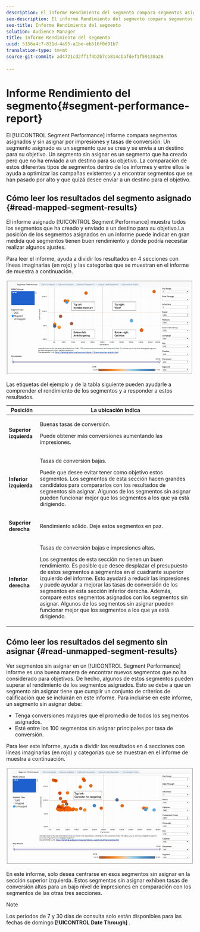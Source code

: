 ```yaml
---
description: El informe Rendimiento del segmento compara segmentos asignados y sin asignar por impresiones y tasas de conversión. Un segmento asignado es un segmento que se crea y se envía a un destino para su objetivo. Un segmento sin asignar es un segmento que ha creado pero que no ha enviado a un destino para su objetivo. La comparación de estos diferentes tipos de segmentos dentro de los informes y entre ellos le ayuda a optimizar las campañas existentes y a encontrar segmentos que se han pasado por alto y que quizá desee enviar a un destino para el objetivo.
seo-description: El informe Rendimiento del segmento compara segmentos asignados y sin asignar por impresiones y tasas de conversión. Un segmento asignado es un segmento que se crea y se envía a un destino para su objetivo. Un segmento sin asignar es un segmento que ha creado pero que no ha enviado a un destino para su objetivo. La comparación de estos diferentes tipos de segmentos dentro de los informes y entre ellos le ayuda a optimizar las campañas existentes y a encontrar segmentos que se han pasado por alto y que quizá desee enviar a un destino para el objetivo.
seo-title: Informe Rendimiento del segmento
solution: Audience Manager
title: Informe Rendimiento del segmento
uuid: 5156a4c7-831d-4a95-a1be-eb516f0d91b7
translation-type: tm+mt
source-git-commit: ad4721cd2ff1f4b2b7cb814cbafdef1f59138a26

---
```



# Informe Rendimiento del segmento{#segment-performance-report}

El [!UICONTROL Segment Performance] informe compara segmentos asignados y sin asignar por impresiones y tasas de conversión. Un segmento asignado es un segmento que se crea y se envía a un destino para su objetivo. Un segmento sin asignar es un segmento que ha creado pero que no ha enviado a un destino para su objetivo. La comparación de estos diferentes tipos de segmentos dentro de los informes y entre ellos le ayuda a optimizar las campañas existentes y a encontrar segmentos que se han pasado por alto y que quizá desee enviar a un destino para el objetivo.

## Cómo leer los resultados del segmento asignado {#read-mapped-segment-results}

El informe asignado [!UICONTROL Segment Performance] muestra todos los segmentos que ha creado y enviado a un destino para su objetivo.La posición de los segmentos asignados en un informe puede indicar en gran medida qué segmentos tienen buen rendimiento y dónde podría necesitar realizar algunos ajustes.

Para leer el informe, ayuda a dividir los resultados en 4 secciones con líneas imaginarias (en rojo) y las categorías que se muestran en el informe de muestra a continuación.

![](assets/mapped-segment-performance.png)

Las etiquetas del ejemplo y de la tabla siguiente pueden ayudarle a comprender el rendimiento de los segmentos y a responder a estos resultados.

<table id="table_A29253B30DFA4CD7B3B7C320DE0BDEA4"> 
 <thead> 
  <tr> 
   <th colname="col1" class="entry"> Posición </th> 
   <th colname="col2" class="entry"> La ubicación indica </th> 
  </tr> 
 </thead>
 <tbody> 
  <tr> 
   <td colname="col1"> <p> <b>Superior izquierda</b> </p> </td> 
   <td colname="col2"> <p>Buenas tasas de conversión. </p> <p>Puede obtener más conversiones aumentando las impresiones. </p> </td> 
  </tr> 
  <tr> 
   <td colname="col1"> <p> <b>Inferior izquierda</b> </p> </td> 
   <td colname="col2"> <p>Tasas de conversión bajas. </p> <p>Puede que desee evitar tener como objetivo estos segmentos. Los segmentos de esta sección hacen grandes candidatos para compararlos con los resultados de segmentos sin asignar. Algunos de los segmentos sin asignar pueden funcionar mejor que los segmentos a los que ya está dirigiendo. </p> </td> 
  </tr> 
  <tr> 
   <td colname="col1"> <p> <b>Superior derecha</b> </p> </td> 
   <td colname="col2"> <p>Rendimiento sólido. Deje estos segmentos en paz. </p> </td> 
  </tr> 
  <tr> 
   <td colname="col1"> <p> <b>Inferior derecha</b> </p> </td> 
   <td colname="col2"> <p>Tasas de conversión bajas e impresiones altas. </p> <p>Los segmentos de esta sección no tienen un buen rendimiento. Es posible que desee desplazar el presupuesto de estos segmentos a segmentos en el cuadrante superior izquierdo del informe. Esto ayudará a reducir las impresiones y puede ayudar a mejorar las tasas de conversión de los segmentos en esta sección inferior derecha. Además, compare estos segmentos asignados con los segmentos sin asignar. Algunos de los segmentos sin asignar pueden funcionar mejor que los segmentos a los que ya está dirigiendo. </p> </td> 
  </tr> 
 </tbody> 
</table>

## Cómo leer los resultados del segmento sin asignar {#read-unmapped-segment-results}

Ver segmentos sin asignar en un [!UICONTROL Segment Performance] informe es una buena manera de encontrar nuevos segmentos que no ha considerado para objetivos. De hecho, algunos de estos segmentos pueden superar el rendimiento de los segmentos asignados. Esto se debe a que un segmento sin asignar tiene que cumplir un conjunto de criterios de calificación que se incluirán en este informe. Para incluirse en este informe, un segmento sin asignar debe:

* Tenga conversiones mayores que el promedio de todos los segmentos asignados.
* Esté entre los 100 segmentos sin asignar principales por tasa de conversión.

Para leer este informe, ayuda a dividir los resultados en 4 secciones con líneas imaginarias (en rojo) y categorías que se muestran en el informe de muestra a continuación.

![](assets/unmapped-segment-performance.png)

En este informe, solo desea centrarse en esos segmentos sin asignar en la sección superior izquierda. Estos segmentos sin asignar exhiben tasas de conversión altas para un bajo nivel de impresiones en comparación con los segmentos de las otras tres secciones.

>[!NOTE]
>
>Los períodos de 7 y 30 días de consulta solo están disponibles para las fechas de domingo **[!UICONTROL Date Through]** .
